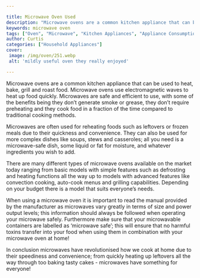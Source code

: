 ```yaml
---

title: Microwave Oven Used
description: "Microwave ovens are a common kitchen appliance that can be used to heat, bake, grill and roast food. Microwave ovens use electroma...check it out to learn"
keywords: microwave oven
tags: ["Oven", "Microwave", "Kitchen Appliances", "Appliance Consumption"]
author: Curtis
categories: ["Household Appliances"]
cover: 
 image: /img/oven/251.webp
 alt: 'mildly useful oven they really enjoyed'

---
```


Microwave ovens are a common kitchen appliance that can be used to heat, bake, grill and roast food. Microwave ovens use electromagnetic waves to heat up food quickly. Microwaves are safe and efficient to use, with some of the benefits being they don’t generate smoke or grease, they don’t require preheating and they cook food in a fraction of the time compared to traditional cooking methods.

Microwaves are often used for reheating foods such as leftovers or frozen meals due to their quickness and convenience. They can also be used for more complex dishes like soups, stews and casseroles; all you need is a microwave-safe dish, some liquid or fat for moisture, and whatever ingredients you wish to add.

There are many different types of microwave ovens available on the market today ranging from basic models with simple features such as defrosting and heating functions all the way up to models with advanced features like convection cooking, auto-cook menus and grilling capabilities. Depending on your budget there is a model that suits everyone’s needs. 

When using a microwave oven it is important to read the manual provided by the manufacturer as microwaves vary greatly in terms of size and power output levels; this information should always be followed when operating your microwave safely. Furthermore make sure that your microwavable containers are labelled as ‘microwave safe’; this will ensure that no harmful toxins transfer into your food when using them in combination with your microwave oven at home! 

In conclusion microwaves have revolutionised how we cook at home due to their speediness and convenience; from quickly heating up leftovers all the way through too baking tasty cakes - microwaves have something for everyone!
